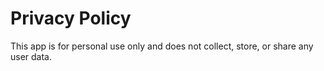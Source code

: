 # Privacy Policy
This app is for personal use only and does not collect, store, or share any user data.
